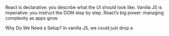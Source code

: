 React is declarative: you describe what the UI should look like.
Vanilla JS is imperative: you instruct the DOM step by step.
React’s big power: managing complexity as apps grow.

Why Do We Need a Setup?
In vanilla JS, we could just drop a <script> tag in HTML and write code.
But React needs a bit more:

JSX (looks like HTML in JS) → browsers don’t understand it directly.
A bundler to prepare the code.
A dev server to reload changes quickly.
👉 That’s why we need tools to prepare our React code before the browser sees it.

The Tools
Node.js + npm: Like the toolbox. npm helps us install libraries.
Vite: A fast setup tool (like an instant kitchen — all ingredients prepped).
VS Code: Our editor (like Microsoft Word but for code).

Step-by-Step Setup
Step 1: Install Node.js
Go to https://nodejs.org.
Download the LTS version (long-term support).
Install it.
Check in terminal:
node -v
npm -v
Step 2: Create a New React Project with Vite
In your terminal:

npm create vite@latest react-todo-app
Choose React.
Use JavaScript (not TypeScript for now).
Go into the folder:
cd react-todo-app
npm install
npm run dev
🎉 You should see your app at http://localhost:5173.

In React, everything is a component.
A component is just a function that returns some UI (written in JSX).
JSX = JavaScript + XML-like syntax.
It looks like HTML, but it’s actually syntactic sugar for React.createElement.
Why Components Matter
Reusable: Build once, use many times.
Organized: Split big UIs into small, clear pieces.
Readable: Code is easier to follow.
Components = functions that return UI.
Write once, use anywhere with <ComponentName />.
Apps are just a tree of components.

Think of components like functions in math: they take input and return output.
In React, that input is called props (short for properties).
Props = inputs to components.
They make components reusable.
Use {} in JSX to insert dynamic values.
Destructuring props is a common pattern.

Props let us give data from outside a component.
But sometimes, a component needs to remember its own data — like whether a todo is completed, or what the user typed.

That’s what state is: React’s built-in way of storing values that can change over time.
With useState, React automatically re-renders when the state changes.

Props = external inputs.
State = component’s own memory.
useState gives you [value, setter].
Updating state (setState) triggers a re-render.

In vanilla JavaScript, we used addEventListener to “listen” for clicks, input, etc.
In React, we attach events directly in JSX with a special naming style.

Events connect user actions → state updates → UI changes.

React events use camelCase (onClick, onChange).
Attach event handler functions directly in JSX.
Events usually change state, which triggers UI updates.
No need for manual DOM manipulation.